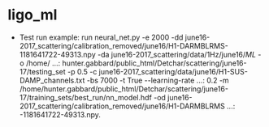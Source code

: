 # ligo_ml

* Test run example:
  run neural_net.py -e 2000 -dd june16-2017_scattering/calibration_removed/june16/H1-DARMBLRMS-1181641722-49313.npy -da june16-2017_scattering/data/1Hz/june16/*ML* -o /home/
   ...: hunter.gabbard/public_html/Detchar/scattering/june16-17/testing_set -p 0.5 -c june16-2017_scattering/data/june16/H1-SUS-DAMP_channels.txt -bs 7000 -t True --learning-rate 
   ...: 0.2 -m /home/hunter.gabbard/public_html/Detchar/scattering/june16-17/training_sets/best_run/nn_model.hdf -od june16-2017_scattering/calibration_removed/june16/H1-DARMBLRMS
   ...: -1181641722-49313.npy.


